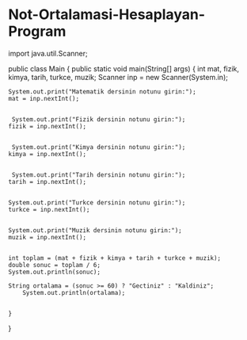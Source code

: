# Not-Ortalamasi-Hesaplayan-Program
import java.util.Scanner;
 
public class Main {
     public static void main(String[] args) {
         int mat, fizik, kimya, tarih, turkce, muzik;
        Scanner inp = new Scanner(System.in);
      
    System.out.print("Matematik dersinin notunu girin:");
    mat = inp.nextInt();
    
    
     System.out.print("Fizik dersinin notunu girin:");
    fizik = inp.nextInt();
    
    
     System.out.print("Kimya dersinin notunu girin:");
    kimya = inp.nextInt();
    
    
     System.out.print("Tarih dersinin notunu girin:");
    tarih = inp.nextInt();
    
    
    System.out.print("Turkce dersinin notunu girin:");
    turkce = inp.nextInt();
  
    
    System.out.print("Muzik dersinin notunu girin:");
    muzik = inp.nextInt();
 
    
    int toplam = (mat + fizik + kimya + tarih + turkce + muzik);
    double sonuc = toplam / 6;
    System.out.println(sonuc);
    
    String ortalama = (sonuc >= 60) ? "Gectiniz" : "Kaldiniz";
        System.out.println(ortalama);
    
    
    }
}
